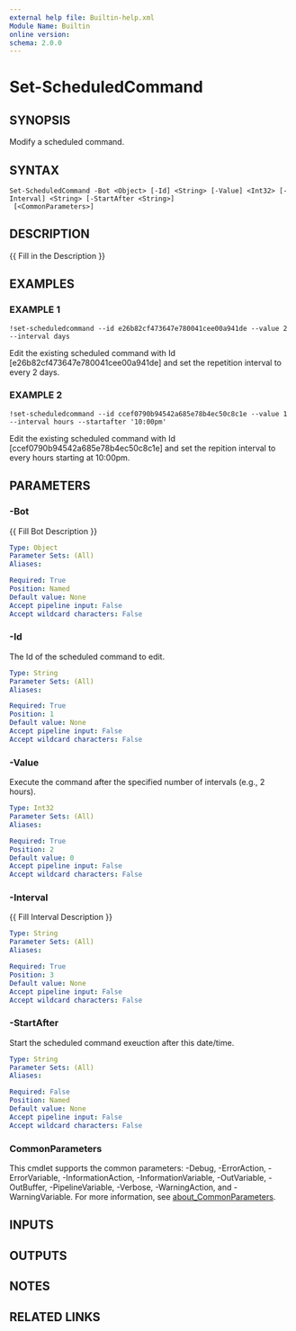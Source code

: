 ```yaml
---
external help file: Builtin-help.xml
Module Name: Builtin
online version:
schema: 2.0.0
---
```


# Set-ScheduledCommand

## SYNOPSIS
Modify a scheduled command.

## SYNTAX

```
Set-ScheduledCommand -Bot <Object> [-Id] <String> [-Value] <Int32> [-Interval] <String> [-StartAfter <String>]
 [<CommonParameters>]
```

## DESCRIPTION
{{ Fill in the Description }}

## EXAMPLES

### EXAMPLE 1
```
!set-scheduledcommand --id e26b82cf473647e780041cee00a941de --value 2 --interval days
```

Edit the existing scheduled command with Id \[e26b82cf473647e780041cee00a941de\] and set the
repetition interval to every 2 days.

### EXAMPLE 2
```
!set-scheduledcommand --id ccef0790b94542a685e78b4ec50c8c1e --value 1 --interval hours --startafter '10:00pm'
```

Edit the existing scheduled command with Id \[ccef0790b94542a685e78b4ec50c8c1e\] and set the
repition interval to every hours starting at 10:00pm.

## PARAMETERS

### -Bot
{{ Fill Bot Description }}

```yaml
Type: Object
Parameter Sets: (All)
Aliases:

Required: True
Position: Named
Default value: None
Accept pipeline input: False
Accept wildcard characters: False
```

### -Id
The Id of the scheduled command to edit.

```yaml
Type: String
Parameter Sets: (All)
Aliases:

Required: True
Position: 1
Default value: None
Accept pipeline input: False
Accept wildcard characters: False
```

### -Value
Execute the command after the specified number of intervals (e.g., 2 hours).

```yaml
Type: Int32
Parameter Sets: (All)
Aliases:

Required: True
Position: 2
Default value: 0
Accept pipeline input: False
Accept wildcard characters: False
```

### -Interval
{{ Fill Interval Description }}

```yaml
Type: String
Parameter Sets: (All)
Aliases:

Required: True
Position: 3
Default value: None
Accept pipeline input: False
Accept wildcard characters: False
```

### -StartAfter
Start the scheduled command exeuction after this date/time.

```yaml
Type: String
Parameter Sets: (All)
Aliases:

Required: False
Position: Named
Default value: None
Accept pipeline input: False
Accept wildcard characters: False
```

### CommonParameters
This cmdlet supports the common parameters: -Debug, -ErrorAction, -ErrorVariable, -InformationAction, -InformationVariable, -OutVariable, -OutBuffer, -PipelineVariable, -Verbose, -WarningAction, and -WarningVariable. For more information, see [about_CommonParameters](http://go.microsoft.com/fwlink/?LinkID=113216).

## INPUTS

## OUTPUTS

## NOTES

## RELATED LINKS
